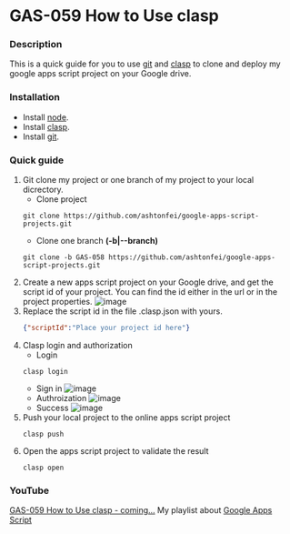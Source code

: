 # GAS-059 How to Use clasp

### Description
This is a quick guide for you to use [git](https://git-scm.com/downloads) and [clasp](https://github.com/google/clasp) to clone and deploy my google apps script project on your Google drive.

### Installation
* Install [node](https://nodejs.org/en/).
* Install [clasp](https://github.com/google/clasp).
* Install [git](https://git-scm.com/downloads).

### Quick guide
1. Git clone my project or one branch of my project to your local dicrectory.
    * Clone project
    ``` git
    git clone https://github.com/ashtonfei/google-apps-script-projects.git
    ``` 
    * Clone one branch **(-b|--branch)**
    ```git
    git clone -b GAS-058 https://github.com/ashtonfei/google-apps-script-projects.git
    ```
2. Create a new apps script project on your Google drive, and get the script id of your project. You can find the id either in the url or in the project properties.
    ![image](https://user-images.githubusercontent.com/16481229/87847833-8cab0f00-c90d-11ea-84d5-594b5d98655b.png)
3. Replace the script id in the file .clasp.json with yours.
    ``` json
    {"scriptId":"Place your project id here"}
    ```
4. Clasp login and authorization
    * Login
    ```
    clasp login
    ```
    * Sign in
    ![image](https://user-images.githubusercontent.com/16481229/87848211-836f7180-c910-11ea-969b-e55b1b6cbfc8.png)
    * Authroization
    ![image](https://user-images.githubusercontent.com/16481229/87848222-9b46f580-c910-11ea-8f6a-f4d942b50abf.png)
    * Success
    ![image](https://user-images.githubusercontent.com/16481229/87848237-c3365900-c910-11ea-8fe4-5399b3deb4db.png)
5. Push your local project to the online apps script project
    ```
    clasp push
    ```
6. Open the apps script project to validate the result
    ```
    clasp open
    ```
    
### YouTube
[GAS-059 How to Use clasp - coming...]()
My playlist about [Google Apps Script](https://www.youtube.com/playlist?list=PLQhwjnEjYj8Bf_EZDrrcmkB9vcB9Sk3x0)